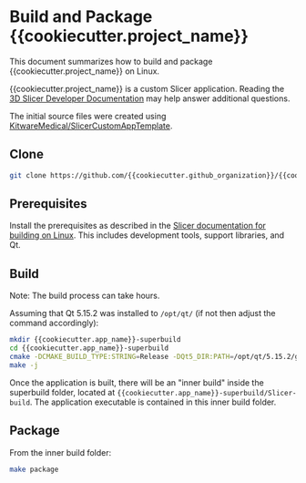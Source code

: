# Build and Package {{cookiecutter.project_name}}

This document summarizes how to build and package {{cookiecutter.project_name}} on Linux.

{{cookiecutter.project_name}} is a custom Slicer application. Reading the [3D Slicer Developer Documentation](https://slicer.readthedocs.io/en/latest/developer_guide/index.html) may help answer additional questions.

The initial source files were created using [KitwareMedical/SlicerCustomAppTemplate](https://github.com/KitwareMedical/SlicerCustomAppTemplate).

## Clone

```sh
git clone https://github.com/{{cookiecutter.github_organization}}/{{cookiecutter.github_project}}.git
```

## Prerequisites

Install the prerequisites as described in the [Slicer documentation for building on Linux](https://slicer.readthedocs.io/en/latest/developer_guide/build_instructions/linux.html). This includes development tools, support libraries, and Qt.

## Build

Note: The build process can take hours.

Assuming that Qt 5.15.2 was installed to `/opt/qt/` (if not then adjust the command accordingly):

```sh
mkdir {{cookiecutter.app_name}}-superbuild
cd {{cookiecutter.app_name}}-superbuild
cmake -DCMAKE_BUILD_TYPE:STRING=Release -DQt5_DIR:PATH=/opt/qt/5.15.2/gcc_64/lib/cmake/Qt5 -S ../{{cookiecutter.github_project}} -B .
make -j
```

Once the application is built, there will be an "inner build" inside the superbuild folder, located at `{{cookiecutter.app_name}}-superbuild/Slicer-build`. The application executable is contained in this inner build folder.

## Package

From the inner build folder:

```sh
make package
```
